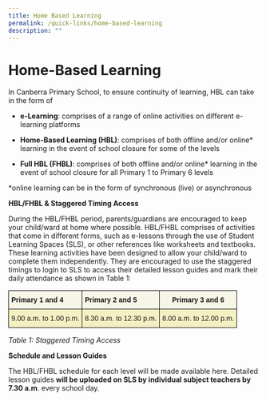 ```yaml
---
title: Home Based Learning
permalink: /quick-links/home-based-learning
description: ""
---
```

# Home-Based Learning
In Canberra Primary School, to ensure continuity of learning, HBL can take in the form of

*  **e-Learning**: comprises of a range of online activities on different e-learning platforms

*  **Home-Based Learning (HBL)**: comprises of both offline and/or online* learning in the event of school closure for some of the levels 

* **Full HBL (FHBL)**: comprises of both offline and/or online* learning in the event of school closure for all Primary 1 to Primary 6 levels

*online learning can be in the form of synchronous (live) or asynchronous

**HBL/FHBL & Staggered Timing Access**

During the HBL/FHBL period, parents/guardians are encouraged to keep your child/ward at home where possible. HBL/FHBL comprises of activities that come in different forms, such as e-lessons through the use of Student Learning Spaces (SLS), or other references like worksheets and textbooks. These learning activities have been designed to allow your child/ward to complete them independently. They are encouraged to use the staggered timings to login to SLS to access their detailed lesson guides and mark their daily attendance as shown in Table 1:

<style type="text/css">
.tg  {border-collapse:collapse;border-spacing:0;}
.tg td{border-color:black;border-style:solid;border-width:1px;font-family:Arial, sans-serif;font-size:14px;
  overflow:hidden;padding:10px 5px;word-break:normal;}
.tg th{border-color:black;border-style:solid;border-width:1px;font-family:Arial, sans-serif;font-size:14px;
  font-weight:normal;overflow:hidden;padding:10px 5px;word-break:normal;}
.tg .tg-a0y3{background-color:#F5F0C3;text-align:left;vertical-align:top}
.tg .tg-w350{background-color:#F6F5E7;font-weight:bold;text-align:center;vertical-align:top}
.tg .tg-ukb2{background-color:#F6F5E7;font-weight:bold;text-align:left;vertical-align:top}
</style>
<table class="tg">
<thead>
  <tr>
    <th class="tg-ukb2">Primary 1 and 4</th>
    <th class="tg-ukb2">Primary 2 and 5</th>
    <th class="tg-w350">Primary 3 and 6</th>
  </tr>
</thead>
<tbody>
  <tr>
    <td class="tg-a0y3">9.00 a.m. to 1.00 p.m.</td>
    <td class="tg-a0y3">8.30 a.m. to 12.30 p.m.</td>
    <td class="tg-a0y3">8.00 a.m. to 12.00 p.m.</td>
  </tr>
</tbody>
</table>

*Table 1: Staggered Timing Access*

**Schedule and Lesson Guides**

The HBL/FHBL schedule for each level will be made available here. Detailed lesson guides **will be uploaded on SLS by individual subject teachers by 7.30 a.m**. every school day.